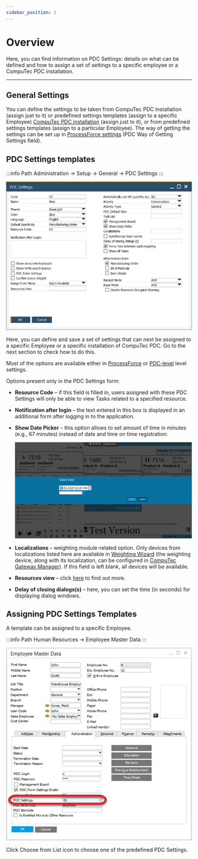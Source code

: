 ```yaml
---
sidebar_position: 1
---
```


# Overview

Here, you can find information on PDC Settings: details on what can be defined and how to assign a set of settings to a specific employee or a CompuTec PDC installation.

---

## General Settings

You can define the settings to be taken from CompuTec PDC installation (assign just to it) or predefined settings templates (assign to a specific Employee) [CompuTec PDC installation](../overview.md) (assign just to it), or from predefined settings templates (assign to a particular Employee). The way of getting the settings can be set up in [ProcessForce settings](../overview.md#processforce-settings) (PDC Way of Getting Settings field).

## PDC Settings templates

:::info Path
    Administration → Setup → General → PDC Settings
:::

![PDC Settings](./media/pdc-settings/pdc-settings-general.webp)

Here, you can define and save a set of settings that can next be assigned to a specific Employee or a specific installation of CompuTec PDC. Go to the next section to check how to do this.

Most of the options are available either in [ProcessForce](../overview.md#processforce-settings) or [PDC-level](../overview.md) level settings.

Options present only in the PDC Settings form:

- **Resource Code** – if this field is filled in, users assigned with these PDC Settings will only be able to view Tasks related to a specified resource.
- **Notification after login** – the text entered in this box is displayed in an additional form after logging in to the application.
- **Show Date Picker** – this option allows to set amount of time in minutes (e.g., 67 minutes) instead of date and time on time registration:

  ![Show Date Picker](./media/pdc-settings/show-date-picker.webp)
- **Localizations** – weighting module-related option. Only devices from localizations listed here are available in [Weighting Wizard](../../weight-scales-integration/working-with-scales.md) (the weighting device, along with its localization, can be configured in [CompuTec Gateway Manager](../../weight-scales-integration/computec-gateway-manager.md)). If this field is left blank, all devices will be available.
- **Resources view** – click [here](./resource-view.md) to find out more.
- **Delay of closing dialogs(s)** – here, you can set the time (in seconds) for displaying dialog windows.

## Assigning PDC Settings Templates

A template can be assigned to a specific Employee.

:::info Path
    Human Resources → Employee Master Data
:::

![Assign Settings](./media/pdc-settings/pdc-assigning-settings.webp)

Click Choose from List icon to choose one of the predefined PDC Settings.
